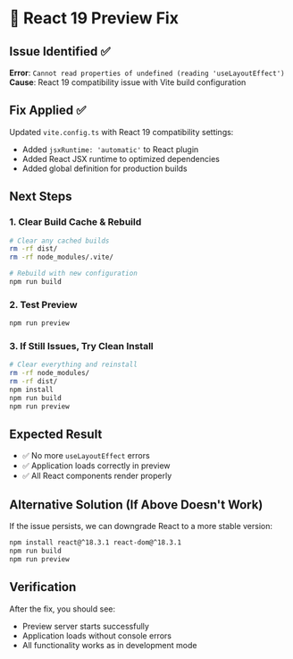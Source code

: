 # 🔧 React 19 Preview Fix

## Issue Identified ✅

**Error**: `Cannot read properties of undefined (reading 'useLayoutEffect')`
**Cause**: React 19 compatibility issue with Vite build configuration

## Fix Applied ✅

Updated `vite.config.ts` with React 19 compatibility settings:

- Added `jsxRuntime: 'automatic'` to React plugin
- Added React JSX runtime to optimized dependencies
- Added global definition for production builds

## Next Steps

### 1. Clear Build Cache & Rebuild

```bash
# Clear any cached builds
rm -rf dist/
rm -rf node_modules/.vite/

# Rebuild with new configuration
npm run build
```

### 2. Test Preview

```bash
npm run preview
```

### 3. If Still Issues, Try Clean Install

```bash
# Clear everything and reinstall
rm -rf node_modules/
rm -rf dist/
npm install
npm run build
npm run preview
```

## Expected Result

- ✅ No more `useLayoutEffect` errors
- ✅ Application loads correctly in preview
- ✅ All React components render properly

## Alternative Solution (If Above Doesn't Work)

If the issue persists, we can downgrade React to a more stable version:

```bash
npm install react@^18.3.1 react-dom@^18.3.1
npm run build
npm run preview
```

## Verification

After the fix, you should see:

- Preview server starts successfully
- Application loads without console errors
- All functionality works as in development mode
